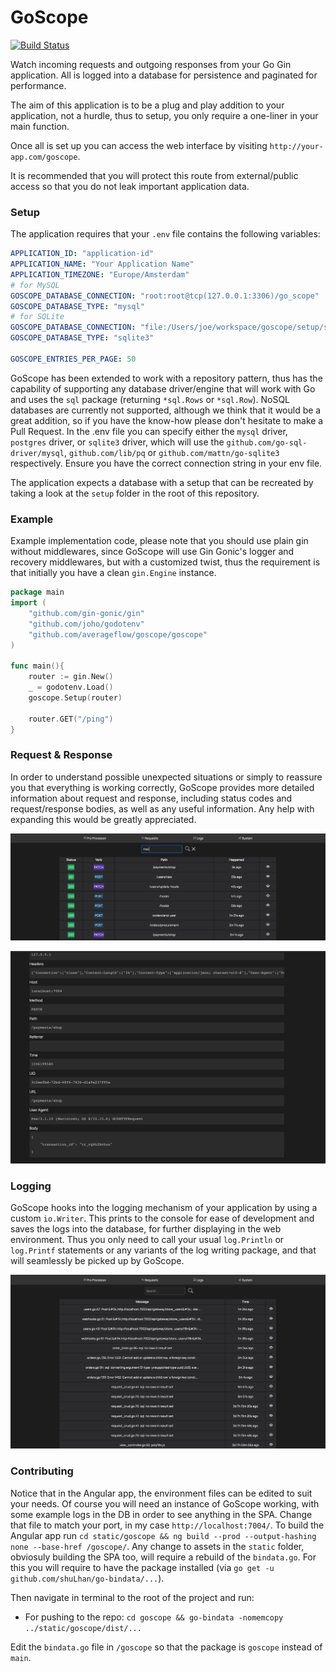 # GoScope

[![Build Status](https://travis-ci.com/averageflow/goscope.svg?branch=master)](https://travis-ci.com/averageflow/goscope)

Watch incoming requests and outgoing responses from your Go Gin application. All is logged into a database for persistence and paginated for performance.

The aim of this application is to be a plug and play addition to your application, not a hurdle, thus to setup, you only require a one-liner in your main function.

Once all is set up you can access the web interface by visiting `http://your-app.com/goscope`. 

It is recommended that you will protect this route from external/public access so that you do not leak important application data.

### Setup


The application requires that your `.env` file contains the following variables:

```yaml
APPLICATION_ID: "application-id"
APPLICATION_NAME: "Your Application Name"
APPLICATION_TIMEZONE: "Europe/Amsterdam"
# for MySQL
GOSCOPE_DATABASE_CONNECTION: "root:root@tcp(127.0.0.1:3306)/go_scope"  
GOSCOPE_DATABASE_TYPE: "mysql"
# for SQLite
GOSCOPE_DATABASE_CONNECTION: "file:/Users/joe/workspace/goscope/setup/sqlite.sqlite" 
GOSCOPE_DATABASE_TYPE: "sqlite3"

GOSCOPE_ENTRIES_PER_PAGE: 50
```

GoScope has been extended to work with a repository pattern, thus has the capability of supporting any database driver/engine that will work with Go and uses the `sql` package (returning `*sql.Rows` or `*sql.Row`). 
NoSQL databases are currently not supported, although we think that it would be a great addition, so if you have the know-how please don't hesitate to make a Pull Request.
In the .env file you can specify either the `mysql` driver, `postgres` driver, or `sqlite3` driver, which will use the `github.com/go-sql-driver/mysql`, `github.com/lib/pq` or `github.com/mattn/go-sqlite3` respectively. Ensure you have the correct connection string in your env file.

The application expects a database with a setup that can be recreated by taking a look at the `setup` folder in the root of this repository.

### Example
Example implementation code, please note that you should use plain gin without middlewares, since GoScope will use Gin Gonic's logger and recovery middlewares, but with a customized twist, thus the requirement is that initially you have a clean `gin.Engine` instance.

```go
package main
import (
    "github.com/gin-gonic/gin"
    "github.com/joho/godotenv"
    "github.com/averageflow/goscope/goscope"
)

func main(){
    router := gin.New()
    _ = godotenv.Load()
    goscope.Setup(router)
    
    router.GET("/ping")
}
```

### Request & Response

In order to understand possible unexpected situations or simply to reassure you that everything is working correctly, GoScope provides more detailed information about request and response, including status codes and request/response bodies, as well as any useful information. Any help with expanding this would be greatly appreciated.

![GoScope Dashboard](https://raw.githubusercontent.com/averageflow/goscope/master/showcase/0.png)

![GoScope Dashboard](https://raw.githubusercontent.com/averageflow/goscope/master/showcase/1.png)

### Logging

GoScope hooks into the logging mechanism of your application by using a custom `io.Writer`. 
This prints to the console for ease of development and saves the logs into the database, for further displaying in the web environment.
Thus you only need to call your usual `log.Println` or `log.Printf` statements or any variants of the log writing package, and that will seamlessly be picked up by GoScope.

![GoScope Dashboard](https://raw.githubusercontent.com/averageflow/goscope/master/showcase/2.png)

### Contributing

Notice that in the Angular app, the environment files can be edited to suit your needs. Of course you will need an instance of GoScope working, with some example logs in the DB in order to see anything in the SPA.
Change that file to match your port, in my case `http://localhost:7004/`.
To build the Angular app run `cd static/goscope && ng build --prod --output-hashing none --base-href /goscope/`.
Any change to assets in the `static` folder, obviosuly building the SPA too, will require a rebuild of the `bindata.go`. 
For this you will require to have the package installed (via `go get -u github.com/shuLhan/go-bindata/...`).

Then navigate in terminal to the root of the project and run: 
- For pushing to the repo: `cd goscope && go-bindata -nomemcopy  ../static/goscope/dist/...`

Edit the `bindata.go` file in `/goscope` so that the package is `goscope` instead of `main`.


